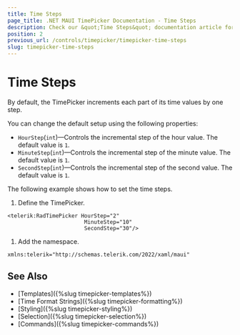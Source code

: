 ```yaml
---
title: Time Steps
page_title: .NET MAUI TimePicker Documentation - Time Steps
description: Check our &quot;Time Steps&quot; documentation article for Telerik TimePicker for .NET MAUI.
position: 2
previous_url: /controls/timepicker/timepicker-time-steps
slug: timepicker-time-steps
---
```


# Time Steps

By default, the TimePicker increments each part of its time values by one step.

You can change the default setup using the following properties:

* `HourStep`(`int`)&mdash;Controls the incremental step of the hour value. The default value is `1`.
* `MinuteStep`(`int`)&mdash;Controls the incremental step of the minute value. The default value is `1`.
* `SecondStep`(`int`)&mdash;Controls the incremental step of the second value. The default value is `1`.

The following example shows how to set the time steps.

1. Define the TimePicker.

 ```XAML
<telerik:RadTimePicker HourStep="2"
                         MinuteStep="10"
                         SecondStep="30"/>
 ```

1. Add the namespace.

 ```XAML
xmlns:telerik="http://schemas.telerik.com/2022/xaml/maui"
 ```

## See Also

- [Templates]({%slug timepicker-templates%})
- [Time Format Strings]({%slug timepicker-formatting%})
- [Styling]({%slug timepicker-styling%})
- [Selection]({%slug timepicker-selection%})
- [Commands]({%slug timepicker-commands%})
